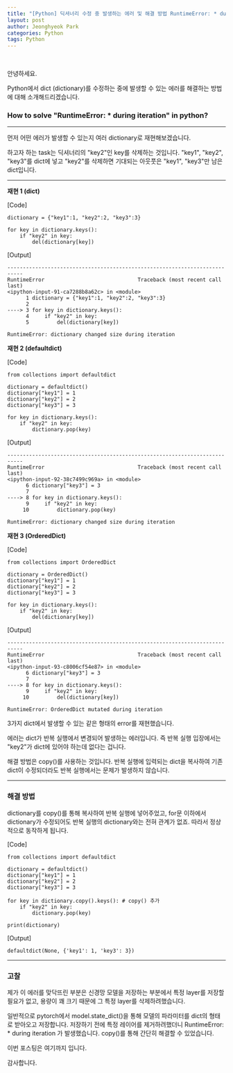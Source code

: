 ```yaml
---
title: "﻿﻿﻿[Python] 딕셔너리 수정 중 발생하는 에러 및 해결 방법 RuntimeError: * during iteration﻿﻿"
layout: post
author: Jeonghyeok Park
categories: Python
tags: Python
---
```


﻿

안녕하세요.

Python에서 dict (dictionary)를 수정하는 중에 발생할 수 있는 에러를 해결하는 방법에 대해 소개해드리겠습니다.

### ﻿How to solve "RuntimeError: * during iteration" in python?

---

먼저 어떤 에러가 발생할 수 있는지 여러 dictionary로 재현해보겠습니다.

하고자 하는 task는 딕셔너리의 "key2"인 key를 삭제하는 것입니다. "key1", "key2", "key3"를 dict에 넣고 "key2"를 삭제하면 기대되는 아웃풋은 "key1", "key3"만 남은 dict입니다.

---

**재현 1 (dict)**

[Code]

```
dictionary = {"key1":1, "key2":2, "key3":3}

for key in dictionary.keys():
    if "key2" in key:
        del(dictionary[key])        
```

[Output]

```
---------------------------------------------------------------------------
RuntimeError                              Traceback (most recent call last)
<ipython-input-91-ca7288b8a62c> in <module>
      1 dictionary = {"key1":1, "key2":2, "key3":3}
      2 
----> 3 for key in dictionary.keys():
      4     if "key2" in key:
      5         del(dictionary[key])

RuntimeError: dictionary changed size during iteration
```

﻿**재현 2 (defaultdict)**

[Code]

```
from collections import defaultdict 

dictionary = defaultdict() 
dictionary["key1"] = 1
dictionary["key2"] = 2
dictionary["key3"] = 3

for key in dictionary.keys():
    if "key2" in key:
        dictionary.pop(key)
```

[Output]

```
---------------------------------------------------------------------------
RuntimeError                              Traceback (most recent call last)
<ipython-input-92-38c7499c969a> in <module>
      6 dictionary["key3"] = 3
      7 
----> 8 for key in dictionary.keys():
      9     if "key2" in key:
     10         dictionary.pop(key)

RuntimeError: dictionary changed size during iteration
```

﻿**재현 3 (OrderedDict)**

[Code]

```
from collections import OrderedDict 

dictionary = OrderedDict() 
dictionary["key1"] = 1
dictionary["key2"] = 2
dictionary["key3"] = 3

for key in dictionary.keys():
    if "key2" in key:
        del(dictionary[key])
```

[Output]

```
---------------------------------------------------------------------------
RuntimeError                              Traceback (most recent call last)
<ipython-input-93-c8006cf54e87> in <module>
      6 dictionary["key3"] = 3
      7 
----> 8 for key in dictionary.keys():
      9     if "key2" in key:
     10         del(dictionary[key])

RuntimeError: OrderedDict mutated during iteration
```

3가지 dict에서 발생할 수 있는 같은 형태의 error를 재현했습니다.

에러는 dict가 반복 실행에서 변경되어 발생하는 에러입니다. 즉 반복 실행 입장에서는 "key2"가 dict에 있어야 하는데 없다는 겁니다.

해결 방법은 copy()를 사용하는 것입니다. 반복 실행에 입력되는 dict을 복사하여 기존 dict이 수정되더라도 반복 실행에서는 문제가 발생하지 않습니다.

------

### ﻿해결 방법

d﻿ictionary를 copy()를 통해 복사하여 반복 실행에 넣어주었고, for문 이하에서 dictionary가 수정되어도 반복 실행의 dictionary와는 전혀 관계가 없죠. 따라서 정상적으로 동작하게 됩니다.

[Code]

```
from collections import defaultdict 

dictionary = defaultdict() 
dictionary["key1"] = 1
dictionary["key2"] = 2
dictionary["key3"] = 3

for key in dictionary.copy().keys(): # copy() 추가
    if "key2" in key:
        dictionary.pop(key)
        
print(dictionary)
```

[Output]

```
defaultdict(None, {'key1': 1, 'key3': 3})
```

------

### **고찰**

제가 이 에러를 맞닥뜨린 부분은 신경망 모델을 저장하는 부분에서 특정 layer를 저장할 필요가 없고, 용량이 꽤 크기 때문에 그 특정 layer를 삭제하려했습니다. 

일반적으로 pytorch에서 model.state_dict()을 통해 모델의 파라미터를 dict의 형태로 받아오고 저장합니다. 저장하기  전에 특정 레이어를 제거하려했더니 RuntimeError: * during iteration 가 발생했습니다. copy()를 통해 간단히 해결할 수 있었습니다. 



이번 포스팅은 여기까지 입니다.



감사합니다.